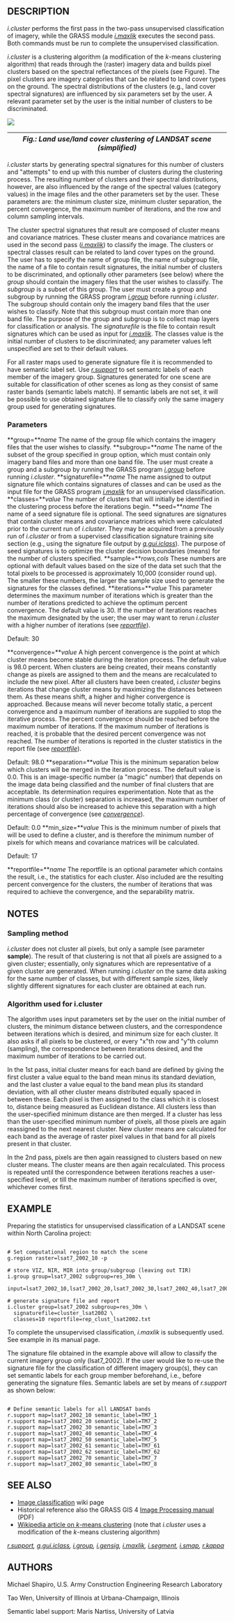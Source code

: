 
## DESCRIPTION

*i.cluster* performs the first pass in the two-pass
unsupervised classification of imagery, while the GRASS module *[i.maxlik](i.maxlik.html)* executes the second pass.
Both commands must be run to complete the unsupervised classification.

*i.cluster* is a clustering algorithm (a modification of the
*k*-means clustering algorithm) that reads through the (raster) imagery
data and builds pixel clusters based on the spectral reflectances of the
pixels (see Figure).
The pixel clusters are imagery categories that can be related
to land cover types on the ground. The spectral distributions of the
clusters (e.g., land cover spectral signatures) are influenced by six
parameters set by the user. A relevant parameter set by the user is the
initial number of clusters to be discriminated.

![](i_cluster_landsat_clustering.png)

| *Fig.: Land use/land cover clustering of LANDSAT scene (simplified)* |
| --- |

*i.cluster* starts by generating spectral signatures
for this number of clusters and "attempts" to end up with
this number of clusters during the clustering process. The
resulting number of clusters and their spectral
distributions, however, are also influenced by the range of
the spectral values (category values) in the image files
and the other parameters set by the user. These parameters
are: the minimum cluster size, minimum cluster separation,
the percent convergence, the maximum number of iterations,
and the row and column sampling intervals.

The cluster spectral signatures that result are composed of
cluster means and covariance matrices. These cluster means
and covariance matrices are used in the second pass
(*[i.maxlik](i.maxlik.html)*) to
classify the image. The clusters or spectral classes
result can be related to land cover types on the ground.
The user has to specify the name of group file, the name of subgroup
file, the name of a file to contain result signatures, the
initial number of clusters to be discriminated, and
optionally other parameters (see below)
where the *group* should contain the imagery files
that the user wishes to classify. The *subgroup* is
a subset of this group. The user must create a group and
subgroup by running the GRASS program
*[i.group](i.group.html)*
before running *i.cluster*. The subgroup should
contain only the imagery band files that the user wishes to
classify. Note that this subgroup must contain more than
one band file. The purpose of the group and subgroup is to
collect map layers for classification or analysis. The
*signaturefile* is the file to contain result signatures
which can be used as input for
*[i.maxlik](i.maxlik.html)*.
The classes value is the initial number of clusters to be
discriminated; any parameter values left unspecified are
set to their default values.

For all raster maps used to generate signature file it is recommended
to have semantic label set.
Use *[r.support](r.support.html)* to set
semantc labels of each member of the imagery group.
Signatures generated for one scene are suitable for classification
of other scenes as long as they consist of same raster bands
(semantic labels match). If semantic labels are not set, it will be
possible to use obtained signature file to classify only the same
imagery group used for generating signatures.

### Parameters

**group=***name*
The name of the group file which contains the imagery
files that the user wishes to classify.
**subgroup=***name*
The name of the subset of the group specified in group
option, which must contain only imagery band files and more
than one band file. The user must create a group and a
subgroup by running the GRASS program
*[i.group](i.group.html)*
before
running *i.cluster*.
**signaturefile=***name*
The name assigned to output signature file which
contains signatures of classes and can be used as the input
file for the GRASS program
*[i.maxlik](i.maxlik.html)*
for an unsupervised classification.
**classes=***value*
The number of clusters that will initially be
identified in the clustering process before the iterations
begin.
**seed=***name*
The name of a seed signature file is optional. The seed
signatures are signatures that contain cluster means and
covariance matrices which were calculated prior to the
current run of *i.cluster*. They may be acquired
from a previously run of *i.cluster* or from a
supervised classification signature training site section
(e.g., using the signature file output by
*[g.gui.iclass](g.gui.iclass.html)*).
The purpose of seed signatures is to optimize the cluster
decision boundaries (means) for the number of clusters
specified.
**sample=***rows,cols*
These numbers are optional with default values based on
the size of the data set such that the total pixels to be
processed is approximately 10,000 (consider round up). The
smaller these numbers, the larger the sample size used to
generate the signatures for the classes defined.
**iterations=***value*
This parameter determines the maximum number of
iterations which is greater than the number of iterations
predicted to achieve the optimum percent convergence. The
default value is 30. If the number of iterations reaches
the maximum designated by the user; the user may want to
rerun *i.cluster* with a higher number of iterations
(see [*reportfile*](#reportfile)).

Default: 30

**convergence=***value*
A high percent convergence is the point at which
cluster means become stable during the iteration process.
The default value is 98.0 percent. When clusters are being
created, their means constantly change as pixels are
assigned to them and the means are recalculated to include
the new pixel. After all clusters have been created,
*i.cluster* begins iterations that change cluster
means by maximizing the distances between them. As these
means shift, a higher and higher convergence is
approached. Because means will never become totally
static, a percent convergence and a maximum number of
iterations are supplied to stop the iterative process. The
percent convergence should be reached before the maximum
number of iterations. If the maximum number of iterations
is reached, it is probable that the desired percent
convergence was not reached. The number of iterations is
reported in the cluster statistics in the report file
(see [*reportfile*](#reportfile)).

Default: 98.0
**separation=***value*
This is the minimum separation below which clusters
will be merged in the iteration process. The default value
is 0.0. This is an image-specific number (a "magic" number)
that depends on the image data being classified and the
number of final clusters that are acceptable. Its
determination requires experimentation. Note that as the
minimum class (or cluster) separation is increased, the
maximum number of iterations should also be increased to
achieve this separation with a high percentage of
convergence
(see [*convergence*](#convergence)).

Default: 0.0
**min\_size=***value*
This is the minimum number of pixels that will be used
to define a cluster, and is therefore the minimum number of
pixels for which means and covariance matrices will be
calculated.

Default: 17

**reportfile=***name*
The reportfile is an optional parameter which contains
the result, i.e., the statistics for each cluster. Also
included are the resulting percent convergence for the
clusters, the number of iterations that was required to
achieve the convergence, and the separability matrix.

## NOTES

### Sampling method

*i.cluster* does not cluster all pixels, but only a sample (see
parameter **sample**). The result of that clustering is not that all
pixels are assigned to a given cluster; essentially, only signatures which are
representative of a given cluster are generated. When running *i.cluster*
on the same data asking for the same number of classes, but with different
sample sizes, likely slightly different signatures for each cluster are
obtained at each run.

### Algorithm used for i.cluster

The algorithm uses input parameters set by the user on the
initial number of clusters, the minimum distance between clusters, and the
correspondence between iterations which is desired, and minimum size for
each cluster. It also asks if all pixels to be clustered, or every "x"th row
and "y"th column (sampling), the correspondence between iterations
desired, and the maximum number of iterations to be carried out.

In the 1st pass, initial cluster means for each band are defined by giving
the first cluster a value equal to the band mean minus its standard
deviation, and the last cluster a value equal to the band mean plus its
standard deviation, with all other cluster means distributed equally
spaced in between these. Each pixel is then assigned to the class which it
is closest to, distance being measured as Euclidean distance. All clusters
less than the user-specified minimum distance are then merged. If a
cluster has less than the user-specified minimum number of pixels, all those
pixels are again reassigned to the next nearest cluster. New cluster means
are calculated for each band as the average of raster pixel values in that
band for all pixels present in that cluster.

In the 2nd pass, pixels are then again reassigned to clusters based on new
cluster means. The cluster means are then again recalculated. This
process is repeated until the correspondence between iterations reaches a
user-specified level, or till the maximum number of iterations specified is
over, whichever comes first.

## EXAMPLE

Preparing the statistics for unsupervised classification of
a LANDSAT scene within North Carolina project:

```

# Set computational region to match the scene
g.region raster=lsat7_2002_10 -p

# store VIZ, NIR, MIR into group/subgroup (leaving out TIR)
i.group group=lsat7_2002 subgroup=res_30m \
  input=lsat7_2002_10,lsat7_2002_20,lsat7_2002_30,lsat7_2002_40,lsat7_2002_50,lsat7_2002_70

# generate signature file and report
i.cluster group=lsat7_2002 subgroup=res_30m \
  signaturefile=cluster_lsat2002 \
  classes=10 reportfile=rep_clust_lsat2002.txt

```

To complete the unsupervised classification, *i.maxlik* is subsequently used.
See example in its manual page.

The signature file obtained in the example above will allow
to classify the current imagery group only (lsat7\_2002).
If the user would like to re-use the signature file for the
classification of different imagery group(s), they can set
semantic labels for each group member beforehand, i.e.,
before generating the signature files.
Semantic labels are set by means of *r.support*
as shown below:

```

# Define semantic labels for all LANDSAT bands
r.support map=lsat7_2002_10 semantic_label=TM7_1
r.support map=lsat7_2002_20 semantic_label=TM7_2
r.support map=lsat7_2002_30 semantic_label=TM7_3
r.support map=lsat7_2002_40 semantic_label=TM7_4
r.support map=lsat7_2002_50 semantic_label=TM7_5
r.support map=lsat7_2002_61 semantic_label=TM7_61
r.support map=lsat7_2002_62 semantic_label=TM7_62
r.support map=lsat7_2002_70 semantic_label=TM7_7
r.support map=lsat7_2002_80 semantic_label=TM7_8

```

## SEE ALSO

* [Image classification](https://grasswiki.osgeo.org/wiki/Image_classification) wiki page
* Historical reference also the GRASS GIS 4
  [Image Processing manual](https://grass.osgeo.org/gdp/imagery/grass4_image_processing.pdf) (PDF)
* [Wikipedia article on *k*-means clustering](https://en.wikipedia.org/wiki/K-means_clustering)
  (note that *i.cluster* uses a modification of the *k*-means clustering algorithm)

*[r.support](r.support.html),
[g.gui.iclass](g.gui.iclass.html),
[i.group](i.group.html),
[i.gensig](i.gensig.html),
[i.maxlik](i.maxlik.html),
[i.segment](i.segment.html),
[i.smap](i.smap.html),
[r.kappa](r.kappa.html)*

## AUTHORS

Michael Shapiro,
U.S. Army Construction Engineering Research Laboratory

Tao Wen,
University of Illinois at Urbana-Champaign, Illinois

Semantic label support: Maris Nartiss,
University of Latvia
